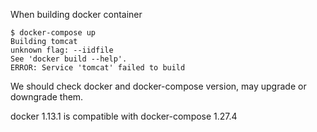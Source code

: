 When building docker container

```
$ docker-compose up
Building tomcat
unknown flag: --iidfile
See 'docker build --help'.
ERROR: Service 'tomcat' failed to build
```

We should check docker and docker-compose version, may upgrade or downgrade them.

docker 1.13.1 is compatible with docker-compose 1.27.4 